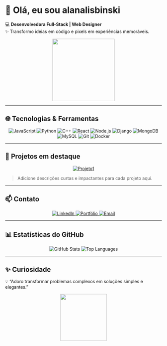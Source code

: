 # 👋 Olá, eu sou alanalisbinski

💻 **Desenvolvedora Full-Stack | Web Designer**  
✨ Transformo ideias em código e pixels em experiências memoráveis.  

<div align="center">
  <img src="https://media.giphy.com/media/3oEjI6SIIHBdRxXI40/giphy.gif" width="200"/>
</div>

---

## 🌐 Tecnologias & Ferramentas

<p align="center">
  <img alt="JavaScript" src="https://img.shields.io/badge/JavaScript-F7DF1E?style=for-the-badge&logo=javascript&logoColor=black" />
  <img alt="Python" src="https://img.shields.io/badge/Python-3776AB?style=for-the-badge&logo=python&logoColor=white" />
  <img alt="C++" src="https://img.shields.io/badge/C++-00599C?style=for-the-badge&logo=c%2B%2B&logoColor=white" />
  <img alt="React" src="https://img.shields.io/badge/React-61DAFB?style=for-the-badge&logo=react&logoColor=black" />
  <img alt="Node.js" src="https://img.shields.io/badge/Node.js-339933?style=for-the-badge&logo=node.js&logoColor=white" />
  <img alt="Django" src="https://img.shields.io/badge/Django-092E20?style=for-the-badge&logo=django&logoColor=white" />
  <img alt="MongoDB" src="https://img.shields.io/badge/MongoDB-47A248?style=for-the-badge&logo=mongodb&logoColor=white" />
  <img alt="MySQL" src="https://img.shields.io/badge/MySQL-4479A1?style=for-the-badge&logo=mysql&logoColor=white" />
  <img alt="Git" src="https://img.shields.io/badge/Git-F05032?style=for-the-badge&logo=git&logoColor=white" />
  <img alt="Docker" src="https://img.shields.io/badge/Docker-2496ED?style=for-the-badge&logo=docker&logoColor=white" />
</p>

---

## 🚀 Projetos em destaque

<p align="center">
  <a href="https://github.com/alanalisbinski/ReliquiasdeValderia" target="_blank">
    <img src="https://img.shields.io/badge/Projeto1-Visualize-blue?style=for-the-badge" alt="Projeto1"/>
  </a>
</p>

> Adicione descrições curtas e impactantes para cada projeto aqui.

---

## 📫 Contato

<p align="center">
  <a href="https://www.linkedin.com/in/alana-lisbinski-869123376/" target="_blank">
    <img src="https://img.shields.io/badge/LinkedIn-0A66C2?style=for-the-badge&logo=linkedin&logoColor=white" alt="LinkedIn"/>
  </a>
  <a href="https://alanalisbinski.github.io/Portfolio-alanalisbinski/?fbclid=PAZXh0bgNhZW0CMTEAAaecqyVcNxcRIMPDvL9VfZ-ygf1Zg9JNPmBMurF3WnVwNiSdP5hql4Qh8vZLQQ_aem_1WSyPF60XiYmoGT1IFIOCA">
    <img src="https://img.shields.io/badge/Portfólio-FF6F61?style=for-the-badge&logo=read-the-docs&logoColor=white" alt="Portfólio"/>
  </a>
  <a href="mailto:contato.alanalisbinski@gmail.com">
    <img src="https://img.shields.io/badge/Email-D14836?style=for-the-badge&logo=gmail&logoColor=white" alt="Email"/>
  </a>
</p>

---

## 📊 Estatísticas do GitHub

<p align="center">
  <img src="https://github-readme-stats.vercel.app/api?username=alanalisbinski&show_icons=true&theme=radical" alt="GitHub Stats" />
  <img src="https://github-readme-stats.vercel.app/api/top-langs/?username=alanalisbinski&layout=compact&theme=radical" alt="Top Languages" />
</p>

---

## ✨ Curiosidade

💡 “Adoro transformar problemas complexos em soluções simples e elegantes.”  

<div align="center">
  <img src="https://media.giphy.com/media/26gssIytJvy1b1THO/giphy.gif" width="150"/>
</div>
